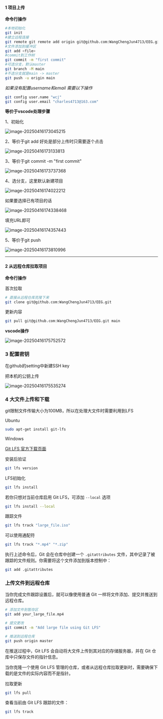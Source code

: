 #### 1 项目上传

**命令行操作**

```bash
#本地初始化
git init 
#建立远程连接
git remote git remote add origin git@github.com:WangChengJun4713/EEG.git
#文件添加到缓冲区
git add <file>
#commit到工作树
git commit -m "first commit"
#可选分支，默认master
git branch -M main
#不选分支就是main -> master
git push -u origin main
```

*如果没有配置username和email 需要以下操作*

```bash
git config user.name "wcj"
git config user.email "charles4713@163.com"
```

**等价于vscode处理步骤**

1、初始化

![image-20250416173045215](..\\Imgs\image-20250416173045215.png)

2、等价于git add 好处是部分上传时只需要逐个点击

![image-20250416173133813](..\\Imgs\image-20250416173133813.png)

3、等价于git commit -m "first commit"

![image-20250416173737368](..\\Imgs\image-20250416173737368.png)

4、选分支，这里默认新建项目

![image-20250416174022212](..\\Imgs\image-20250416174022212.png)

如果要选择已有项目的话

![image-20250416174338468](..\\Imgs\image-20250416174338468.png)

填充URL即可

![image-20250416174357443](..\\Imgs\image-20250416174357443.png)

5、等价于git push

![image-20250416173810996](..\\Imgs\image-20250416173810996.png)

---



#### 2 从远程仓库拉取项目

**命令行操作**

首次拉取

```bash
# 直接从远程仓库克隆下来
git clone git@github.com:WangChengJun4713/EEG.git
```

更新内容

```bash
git pull git@github.com:WangChengJun4713/EEG.git main
```

**vscode操作**

![image-20250416175752572](..\\Imgs\image-20250416175752572.png)

### 3 配置密钥

在github的setting中新建SSH key

把本机的公钥上传 

![image-20250416175535274](..\\Imgs\image-20250416175535274.png)

### 4 大文件上传和下载

git限制文件传输大小为100MB，所以在处理大文件时需要利用到LFS

Ubuntu

```bash
sudo apt-get install git-lfs
```

Windows

 [Git LFS 官方下载页面](https://git-lfs.github.com/)

安装后验证

```bash
git lfs version
```

LFS初始化

```bash
git lfs install
```

若你只想对当前仓库启用 Git LFS，可添加 `--local` 选项

```bash
git lfs install --local
```

跟踪文件

```bash
git lfs track "large_file.iso"
```

可以使用通配符

```bash
git lfs track "*.mp4" "*.zip"
```

执行上述命令后，Git 会在仓库中创建一个 `.gitattributes` 文件，其中记录了被跟踪的文件规则。你需要将这个文件添加到版本控制中：

```bash
git add .gitattributes
```

### 上传文件到远程仓库

当你完成文件跟踪设置后，就可以像使用普通 Git 一样将文件添加、提交并推送到远程仓库。

```bash
# 添加文件到暂存区
git add your_large_file.mp4

# 提交更改
git commit -m "Add large file using Git LFS"

# 推送到远程仓库
git push origin master
```

在推送过程中，Git LFS 会自动将大文件上传到其对应的存储服务器，并在 Git 仓库中只保存文件的指针信息。



当你克隆一个使用 Git LFS 管理的仓库，或者从远程仓库拉取更新时，需要确保下载的是文件的实际内容而不是指针。

拉取更新

```bash
git lfs pull
```

查看当前由 Git LFS 跟踪的文件：

```bash
git lfs track
```